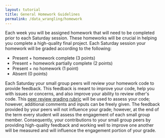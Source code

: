 ```yaml
---
layout: tutorial
title: General Homework Guidelines
permalink: /data_wrangling/homework
---
```


Each week you will be assigned homework that will need to be completed prior to each Saturday session. These homeworks will be crucial in helping you complete a high-quality final project.  Each Saturday session your homework will be graded according to the following:

- Present + homework complete (3 points)
- Present + homework partially complete (2 points)
- Present + no homework (1 point)
- Absent (0 points)

Each Saturday your small group peers will review your homework code to provide feedback.  This feedback is meant to improve your code, help you with issues or concerns, and also improve your ability to review other's code.  This [peer review grading rubric](homework-guidelines) will be used to assess your code; however, additional comments and inputs can be freely given.  The feedback provided by your peers will not influence your grade; however, at the end of the term every student will assess the engagement of each small group member.  Consequently, your contributions to your small group peers by providing high-quality feedback and working well to improve one another will be measured and will influence the engagement portion of your grade.

